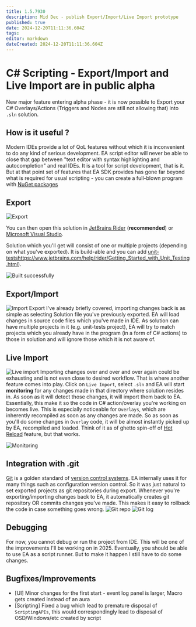```yaml
---
title: 1.5.7930
description: Mid Dec - publish Export/Import/Live Import prototype
published: true
date: 2024-12-20T11:11:36.604Z
tags: 
editor: markdown
dateCreated: 2024-12-20T11:11:36.604Z
---
```


# C# Scripting - Export/Import and Live Import are in public **alpha**
New major feature entering alpha phase - it is now possible to Export your C# Overlays/Actions (Triggers and Nodes are still not allowing that) into `.sln` solution. 

## How is it useful ?
Modern IDEs provide a lot of QoL features without which it is inconvenient to do any kind of serious development. EA script editor will never be able to close that gap between "text editor with syntax highlighting and autocompletion" and real IDEs. It is a tool for script development, that is it. 
But at that point set of features that EA SDK provides has gone far beyond what is required for usual scripting - you can create a full-blown program with [NuGet packages](https://wiki.eyeauras.net/en/changelogs/7895)

## Export
![Export](https://s3.eyeauras.net/media/2024/12/NVIDIA_Overlay_a0CjzY6Wo0FdY5cL.png)

You can then open this solution in [JetBrains Rider](https://www.jetbrains.com/rider/) (**recommended**) or [Microsoft Visual Studio](https://visualstudio.microsoft.com/).

Solution which you'll get will consist of one or multiple projects (depending on what you've exported). It is build-able and you can add [unit-tests](/en/triggers/images/ai-search-trigger)https://www.jetbrains.com/help/rider/Getting_Started_with_Unit_Testing.html). 

![Built successfully](https://s3.eyeauras.net/media/2024/12/NVIDIA_Overlay_9BTfSCRNbgpz82OJ.png)


## Export/Import
![Import](https://s3.eyeauras.net/media/2024/12/NVIDIA_Overlay_th1TJasHkJmlzs4b.png)
Export I've already briefly covered, importing changes back is as simple as selecting Solution file you've previously exported. EA will load changes in source code files which you've made in IDE. 
As solution can have multiple projects in it (e.g. unit-tests project), EA will try to match projects which you already have in the program (in a form of C# actions) to those in solution and will ignore those which it is not aware of. 

## Live Import
![Live import](https://s3.eyeauras.net/media/2024/12/NVIDIA_Overlay_nMSzEBIECiOKOfPC.png)
Importing changes over and over and over again could be exhausting and is not even close to desired workflow. 
That is where another feature comes into play. 
Click on `Live Import`, select `.sln` and EA will start **monitoring** for any changes made in that directory where solution resides in. As soon as it will detect those changes, it will import them back to EA. Essentially, this make it so the code in C# action/overlay you're working on becomes live. This is especially noticeable for `Overlays`, which are inherently recompiled as soon as any changes are made. So as soon as you'll do some changes in `Overlay` code, it will be almost instantly picked up by EA, recompiled and loaded. Think of it as of ghetto spin-off of [Hot Reload](https://devblogs.microsoft.com/dotnet/introducing-net-hot-reload/) feature, but that works. 

![Monitoring](https://s3.eyeauras.net/media/2024/12/NVIDIA_Overlay_1iraCdpwEL2mGhaD.png)


## Integration with .git
[Git](https://git-scm.com/) is a golden standard of [version control systems](https://en.wikipedia.org/wiki/Version_control). EA internally uses it for many things such as configuration version control. So it was just natural to set exported projects as git repositories during export. Whenever you're exporting/importing changes back to EA, it automatically creates git repository OR commits changes you've made. This makes it easy to rollback the code in case something goes wrong. 
![Git repo](https://s3.eyeauras.net/media/2024/12/NVIDIA_Overlay_to4zWzpyF8ETgJRx.png)
![Git log](https://s3.eyeauras.net/media/2024/12/NVIDIA_Overlay_kUffm20TcAN2obSy.png)


## Debugging
For now, you cannot debug or run the project from IDE. This will be one of the improvements I'll be working on in 2025. Eventually, you should be able to use EA as a script runner. But to make it happen I still have to do some changes.


## Bugfixes/Improvements
- [UI] Minor changes for the first start - event log panel is larger, Macro gets created instead of an aura
- [Scripting] Fixed a bug which lead to premature disposal of `ScriptingAPIs`, this would correspondingly lead to disposal of OSD/Windows/etc created by script